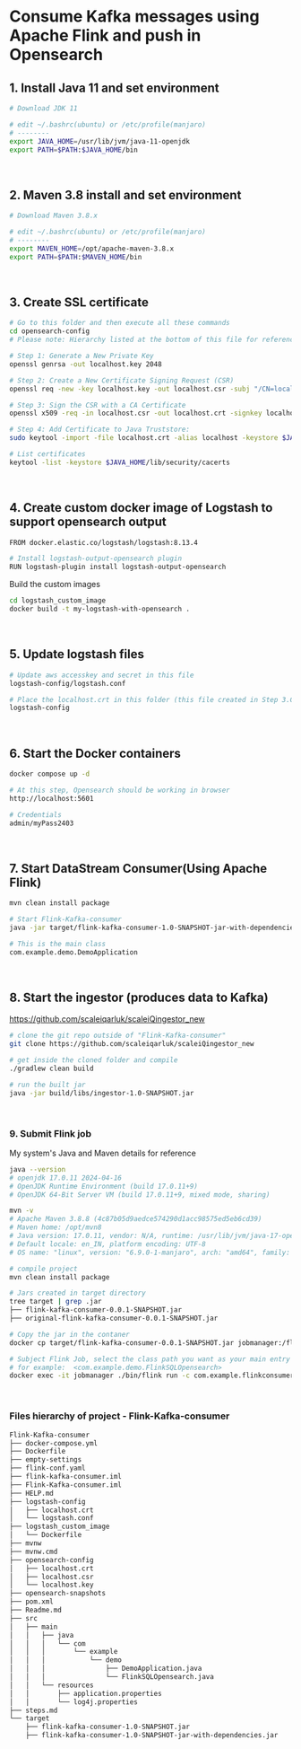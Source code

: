 <style>
    .highlight1{
        background-color:#501717;
    }
</style>

# Consume Kafka messages using Apache Flink and push in Opensearch


## 1. Install Java 11 and set environment
```sh
# Download JDK 11

# edit ~/.bashrc(ubuntu) or /etc/profile(manjaro)
# --------
export JAVA_HOME=/usr/lib/jvm/java-11-openjdk
export PATH=$PATH:$JAVA_HOME/bin
```
<br>

## 2. Maven 3.8 install and set environment
```sh
# Download Maven 3.8.x

# edit ~/.bashrc(ubuntu) or /etc/profile(manjaro)
# --------
export MAVEN_HOME=/opt/apache-maven-3.8.x
export PATH=$PATH:$MAVEN_HOME/bin
```
<br>

## 3. Create SSL certificate

```sh
# Go to this folder and then execute all these commands
cd opensearch-config
# Please note: Hierarchy listed at the bottom of this file for reference

# Step 1: Generate a New Private Key
openssl genrsa -out localhost.key 2048

# Step 2: Create a New Certificate Signing Request (CSR)
openssl req -new -key localhost.key -out localhost.csr -subj "/CN=localhost" -addext "subjectAltName = DNS:localhost"

# Step 3: Sign the CSR with a CA Certificate
openssl x509 -req -in localhost.csr -out localhost.crt -signkey localhost.key -days 365

# Step 4: Add Certificate to Java Truststore:
sudo keytool -import -file localhost.crt -alias localhost -keystore $JAVA_HOME/lib/security/cacerts

# List certificates
keytool -list -keystore $JAVA_HOME/lib/security/cacerts 
```
<br>

## 4. Create custom docker image of Logstash to support opensearch output
```sh
FROM docker.elastic.co/logstash/logstash:8.13.4

# Install logstash-output-opensearch plugin
RUN logstash-plugin install logstash-output-opensearch
```
Build the custom images
```sh
cd logstash_custom_image
docker build -t my-logstash-with-opensearch . 
```
<br>

## 5. Update logstash files
```sh
# Update aws accesskey and secret in this file 
logstash-config/logstash.conf

# Place the localhost.crt in this folder (this file created in Step 3.Create SSL certificate)
logstash-config
```
<br>

## 6. Start the Docker containers
```sh
docker compose up -d

# At this step, Opensearch should be working in browser 
http://localhost:5601

# Credentials
admin/myPass2403
```
<br>

## 7. Start DataStream Consumer(Using Apache Flink)
```sh
mvn clean install package

# Start Flink-Kafka-consumer
java -jar target/flink-kafka-consumer-1.0-SNAPSHOT-jar-with-dependencies.jar 

# This is the main class
com.example.demo.DemoApplication
```
<br>

## 8. Start the ingestor (produces data to Kafka)
https://github.com/scaleiqarluk/scaleiQingestor_new

```sh
# clone the git repo outside of "Flink-Kafka-consumer"
git clone https://github.com/scaleiqarluk/scaleiQingestor_new

# get inside the cloned folder and compile
./gradlew clean build 

# run the built jar
java -jar build/libs/ingestor-1.0-SNAPSHOT.jar
```
<br>

### 9. Submit Flink job
My system's Java and Maven details for reference
```sh
java --version
# openjdk 17.0.11 2024-04-16
# OpenJDK Runtime Environment (build 17.0.11+9)
# OpenJDK 64-Bit Server VM (build 17.0.11+9, mixed mode, sharing)

mvn -v
# Apache Maven 3.8.8 (4c87b05d9aedce574290d1acc98575ed5eb6cd39)
# Maven home: /opt/mvn8
# Java version: 17.0.11, vendor: N/A, runtime: /usr/lib/jvm/java-17-openjdk
# Default locale: en_IN, platform encoding: UTF-8
# OS name: "linux", version: "6.9.0-1-manjaro", arch: "amd64", family: "unix"
```

```sh
# compile project
mvn clean install package

# Jars created in target directory
tree target | grep .jar
├── flink-kafka-consumer-0.0.1-SNAPSHOT.jar
├── original-flink-kafka-consumer-0.0.1-SNAPSHOT.jar

# Copy the jar in the contaner
docker cp target/flink-kafka-consumer-0.0.1-SNAPSHOT.jar jobmanager:/flink-consumer-0.0.1-SNAPSHOT.jar

# Subject Flink Job, select the class path you want as your main entry point
# for example:  <com.example.demo.FlinkSQLOpensearch>
docker exec -it jobmanager ./bin/flink run -c com.example.flinkconsumer.job.FlinkSQLOpensearch /flink-consumer-0.0.1-SNAPSHOT.jar
```
<br>

### Files hierarchy of project - Flink-Kafka-consumer

```sh
Flink-Kafka-consumer
├── docker-compose.yml
├── Dockerfile
├── empty-settings
├── flink-conf.yaml
├── flink-kafka-consumer.iml
├── Flink-Kafka-consumer.iml
├── HELP.md
├── logstash-config
│   ├── localhost.crt
│   └── logstash.conf
├── logstash_custom_image
│   └── Dockerfile
├── mvnw
├── mvnw.cmd
├── opensearch-config
│   ├── localhost.crt
│   ├── localhost.csr
│   └── localhost.key
├── opensearch-snapshots
├── pom.xml
├── Readme.md
├── src
│   ├── main
│   │   ├── java
│   │   │   └── com
│   │   │       └── example
│   │   │           └── demo
│   │   │               ├── DemoApplication.java
│   │   │               └── FlinkSQLOpensearch.java
│   │   └── resources
│   │       ├── application.properties
│   │       └── log4j.properties
├── steps.md
└── target
    ├── flink-kafka-consumer-1.0-SNAPSHOT.jar
    ├── flink-kafka-consumer-1.0-SNAPSHOT-jar-with-dependencies.jar
```